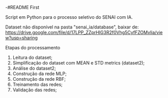 -#README First

Script em Python para o processo seletivo do SENAI com IA.

Dataset não disponível na pasta "senai_ia/database",
baixar de: https://drive.google.com/file/d/17LPP_ZZprHIG3R2f0Vhg5CyfFZOMvlia/view?usp=sharing

Etapas do processamento

1. Leitura do dataset;
2. Simplificação do dataset com MEAN e STD metrics (dataset2);
3. Análise do dataset2;
4. Construção da rede MLP;
5. Construção da rede RBF;
6. Treinamento das redes;
7. Validação das redes;
